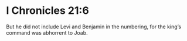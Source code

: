 # I Chronicles 21:6

But he did not include Levi and Benjamin in the numbering, for the king’s command was abhorrent to Joab.
